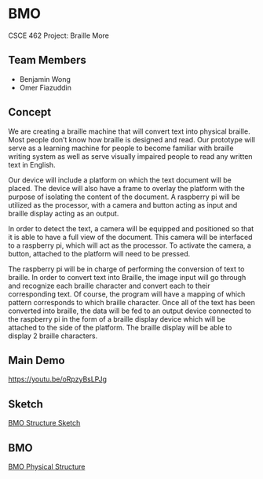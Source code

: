 # BMO
CSCE 462 Project: Braille More

## Team Members
* Benjamin Wong
* Omer Fiazuddin

## Concept

We are creating a braille machine that will convert text into physical braille. Most people don’t know how braille is designed and read. Our prototype will serve as a learning machine for people to become familiar with braille writing system as well as serve visually impaired people to read any written text in English.

Our device will include a platform on which the text document will be placed. The device will also have a frame to overlay the platform with the purpose of isolating the content of the document. A raspberry pi will be utilized as the processor, with a camera and button acting as input and braille display acting as an output.

In order to detect the text, a camera will be equipped and positioned so that it is able to have a full view of the document. This camera will be interfaced to a raspberry pi, which will act as the processor. To activate the camera, a button, attached to the platform will need to be pressed.

The raspberry pi will be in charge of performing the conversion of text to braille. In order to convert text into Braille, the image input will go through and recognize each braille character and convert each to their corresponding text. Of course, the program will have a mapping of which pattern corresponds to which braille character. Once all of the text has been converted into braille, the data will be fed to an output device connected to the raspberry pi in the form of a braille display device which will be attached to the side of the platform. The braille display will be able to display 2 braille characters.

## Main Demo

https://youtu.be/oRpzyBsLPJg

## Sketch

[BMO Structure Sketch](https://drive.google.com/open?id=1k19HGCnunsLmAbb3jfyHW14Bk5K356jN)

## BMO

[BMO Physical Structure](https://drive.google.com/open?id=1KfdaO0r_1QDDPvPRGU0cTcoC1TXwqPWE)
